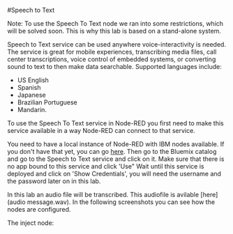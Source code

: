 #Speech to Text

Note: To use the Speech To Text node we ran into some restrictions, which will be solved soon. This is why this lab is based on a stand-alone system.

Speech to Text service can be used anywhere voice-interactivity is needed. The service is great for mobile experiences, transcribing media files, call center transcriptions, voice control of embedded systems, or converting sound to text to then make data searchable. Supported languages include:
- US English 
- Spanish 
- Japanese 
- Brazilian Portuguese
- Mandarin. 

To use the Speech To Text service in Node-RED you first need to make this service available in a way Node-RED can connect to that service. 

You need to have a local instance of Node-RED with IBM nodes available. If you don't have that yet, you can go [here](../../node-RED_labs/lab_node-RED.md).
Then go to the Bluemix catalog and go to the Speech to Text service and click on it. Make sure that there is no app bound to this service and click 'Use"
Wait until this service is deployed and click on 'Show Credentials', you will need the username and the password later on in this lab.

In this lab an audio file will be transcribed. This audiofile is avilable [here](audio message.wav). 
In the following screenshots you can see how the nodes are configured.

The inject node:

